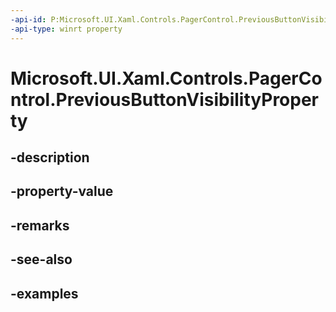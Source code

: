 ```yaml
---
-api-id: P:Microsoft.UI.Xaml.Controls.PagerControl.PreviousButtonVisibilityProperty
-api-type: winrt property
---
```


# Microsoft.UI.Xaml.Controls.PagerControl.PreviousButtonVisibilityProperty

<!--
public static Windows.UI.Xaml.DependencyProperty PreviousButtonVisibilityProperty { get; }
-->


## -description

## -property-value

## -remarks

## -see-also

## -examples



